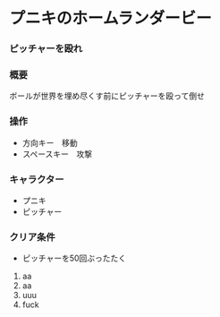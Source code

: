# プニキのホームランダービー
### ピッチャーを殴れ

### 概要
ボールが世界を埋め尽くす前にピッチャーを殴って倒せ
### 操作
- 方向キー　移動
- スペースキー　攻撃
### キャラクター
- プニキ
- ピッチャー
### クリア条件
- ピッチャーを50回ぶったたく

1. aa
1. aa
 1. uuu
  1. fuck
